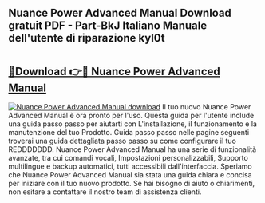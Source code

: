 ## Nuance Power Advanced Manual Download gratuit PDF - Part-BkJ Italiano Manuale dell'utente di riparazione kyl0t

# <h2><a href="http://dfcld7f.blite.top/?on=Nuance+Power+Advanced+Manual">🔗Download 👉🔴 Nuance Power Advanced Manual</a></h2>

[![Nuance Power Advanced Manual download](https://i.imgur.com/lujVjoI.png)](http://dfcld7f.blite.top/?on=Nuance+Power+Advanced+Manual)
Il tuo nuovo Nuance Power Advanced Manual è ora pronto per l'uso. Questa guida per l'utente include una guida passo passo per aiutarti con L'installazione, il funzionamento e la manutenzione del tuo Prodotto. Guida passo passo nelle pagine seguenti troverai una guida dettagliata passo passo su come configurare il tuo REDDDDDDD. Nuance Power Advanced Manual ha una serie di funzionalità avanzate, tra cui comandi vocali, Impostazioni personalizzabili, Supporto multilingue e backup automatici, tutti accessibili dall'interfaccia. Speriamo che Nuance Power Advanced Manual sia stata una guida chiara e concisa per iniziare con il tuo nuovo prodotto. Se hai bisogno di aiuto o chiarimenti, non esitare a contattare il nostro team di assistenza clienti.
